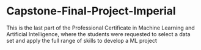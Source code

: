 # Capstone-Final-Project-Imperial
This is the last part of the Professional Certificate in Machine Learning and Artificial Intelligence, where the students were requested to select a data set and apply the full range of skills to develop a ML project

